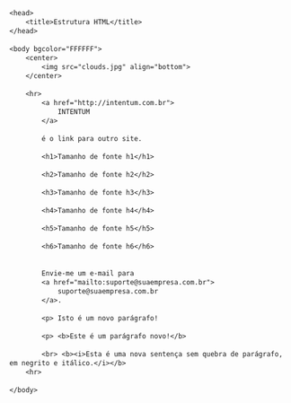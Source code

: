 <html>

	<head>
		<title>Estrutura HTML</title>
	</head>  

	<body bgcolor="FFFFFF">
		<center>
			<img src="clouds.jpg" align="bottom">
		</center>

		<hr>
			<a href="http://intentum.com.br">
				INTENTUM
			</a>

			é o link para outro site.

			<h1>Tamanho de fonte h1</h1>

			<h2>Tamanho de fonte h2</h2>

			<h3>Tamanho de fonte h3</h3>

			<h4>Tamanho de fonte h4</h4>

			<h5>Tamanho de fonte h5</h5>

			<h6>Tamanho de fonte h6</h6>


			Envie-me um e-mail para 
			<a href="mailto:suporte@suaempresa.com.br">
				suporte@suaempresa.com.br
			</a>.

			<p> Isto é um novo parágrafo!

			<p> <b>Este é um parágrafo novo!</b>

			<br> <b><i>Esta é uma nova sentença sem quebra de parágrafo, em negrito e itálico.</i></b>  
		<hr>

	</body>  

</html>